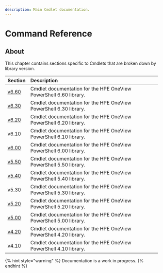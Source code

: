 ```yaml
---
description: Main Cmdlet documentation.
---
```


# Command Reference

## About

This chapter contains sections specific to Cmdlets that are broken down by library version.

| Section | Description |
| :--- | :--- |
| [v6.60](https://hpe-docs.gitbook.io/posh-hpeoneview/cmdlets/v6.60) | Cmdlet documentation for the HPE OneView PowerShell 6.60 library. |
| [v6.30](https://hpe-docs.gitbook.io/posh-hpeoneview/cmdlets/v6.30) | Cmdlet documentation for the HPE OneView PowerShell 6.30 library. |
| [v6.20](https://hpe-docs.gitbook.io/posh-hpeoneview/cmdlets/v6.20) | Cmdlet documentation for the HPE OneView PowerShell 6.20 library. |
| [v6.10](https://hpe-docs.gitbook.io/posh-hpeoneview/cmdlets/v6.10) | Cmdlet documentation for the HPE OneView PowerShell 6.10 library. |
| [v6.00](https://hpe-docs.gitbook.io/posh-hpeoneview/cmdlets/v6.00) | Cmdlet documentation for the HPE OneView PowerShell 6.00 library. |
| [v5.50](https://hpe-docs.gitbook.io/posh-hpeoneview/cmdlets/v5.50) | Cmdlet documentation for the HPE OneView PowerShell 5.50 library. |
| [v5.40](https://hpe-docs.gitbook.io/posh-hpeoneview/cmdlets/v5.40) | Cmdlet documentation for the HPE OneView PowerShell 5.40 library. |
| [v5.30](https://hpe-docs.gitbook.io/posh-hpeoneview/cmdlets/v5.30) | Cmdlet documentation for the HPE OneView PowerShell 5.30 library. |
| [v5.20](https://hpe-docs.gitbook.io/posh-hpeoneview/cmdlets/v5.20) | Cmdlet documentation for the HPE OneView PowerShell 5.20 library. |
| [v5.00](https://hpe-docs.gitbook.io/posh-hpeoneview/cmdlets/v5.00) | Cmdlet documentation for the HPE OneView PowerShell 5.00 library. |
| [v4.20](https://hpe-docs.gitbook.io/posh-hpeoneview/cmdlets/v4.20) | Cmdlet documentation for the HPE OneView PowerShell 4.20 library. |
| [v4.10](https://hpe-docs.gitbook.io/posh-hpeoneview/cmdlets/v4.10) | Cmdlet documentation for the HPE OneView PowerShell 4.10 library. |

{% hint style="warning" %}
Documentation is a work in progress.
{% endhint %}

